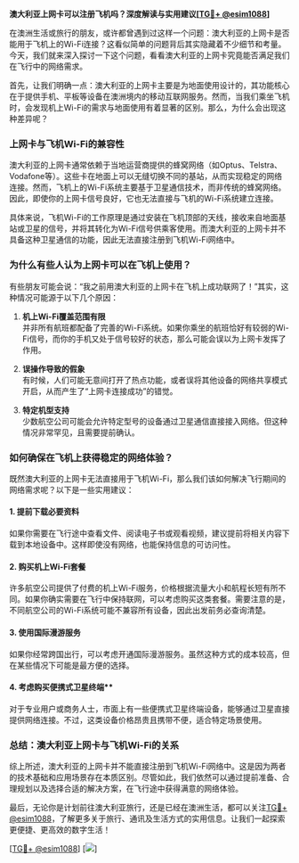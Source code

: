 **澳大利亚上网卡可以注册飞机吗？深度解读与实用建议[[TG💪+ @esim1088](https://t.me/s/esim1088)]**

在澳洲生活或旅行的朋友，或许都曾遇到过这样一个问题：澳大利亚的上网卡是否能用于飞机上的Wi-Fi连接？这看似简单的问题背后其实隐藏着不少细节和考量。今天，我们就来深入探讨一下这个问题，看看澳大利亚的上网卡究竟能否满足我们在飞行中的网络需求。

首先，让我们明确一点：澳大利亚的上网卡主要是为地面使用设计的，其功能核心在于提供手机、平板等设备在澳洲境内的移动互联网服务。然而，当我们乘坐飞机时，会发现机上Wi-Fi的需求与地面使用有着显著的区别。那么，为什么会出现这种差异呢？

### 上网卡与飞机Wi-Fi的兼容性

澳大利亚的上网卡通常依赖于当地运营商提供的蜂窝网络（如Optus、Telstra、Vodafone等）。这些卡在地面上可以无缝切换不同的基站，从而实现稳定的网络连接。然而，飞机上的Wi-Fi系统主要基于卫星通信技术，而非传统的蜂窝网络。因此，即使你的上网卡信号良好，它也无法直接与飞机的Wi-Fi系统建立连接。

具体来说，飞机Wi-Fi的工作原理是通过安装在飞机顶部的天线，接收来自地面基站或卫星的信号，并将其转化为Wi-Fi信号供乘客使用。而澳大利亚的上网卡并不具备这种卫星通信的功能，因此无法直接注册到飞机Wi-Fi网络中。

### 为什么有些人认为上网卡可以在飞机上使用？

有些朋友可能会说：“我之前用澳大利亚的上网卡在飞机上成功联网了！”其实，这种情况可能源于以下几个原因：

1. **机上Wi-Fi覆盖范围有限**  
   并非所有航班都配备了完善的Wi-Fi系统。如果你乘坐的航班恰好有较弱的Wi-Fi信号，而你的手机又处于信号较好的状态，那么可能会误以为上网卡发挥了作用。

2. **误操作导致的假象**  
   有时候，人们可能无意间打开了热点功能，或者误将其他设备的网络共享模式开启，从而产生了“上网卡连接成功”的错觉。

3. **特定机型支持**  
   少数航空公司可能会允许特定型号的设备通过卫星通信直接接入网络。但这种情况非常罕见，且需要提前确认。

### 如何确保在飞机上获得稳定的网络体验？

既然澳大利亚的上网卡无法直接用于飞机Wi-Fi，那么我们该如何解决飞行期间的网络需求呢？以下是一些实用建议：

#### 1. 提前下载必要资料
如果你需要在飞行途中查看文件、阅读电子书或观看视频，建议提前将相关内容下载到本地设备中。这样即使没有网络，也能保持信息的可访问性。

#### 2. 购买机上Wi-Fi套餐
许多航空公司提供了付费的机上Wi-Fi服务，价格根据流量大小和航程长短有所不同。如果你确实需要在飞行中保持联网，可以考虑购买这类套餐。需要注意的是，不同航空公司的Wi-Fi系统可能不兼容所有设备，因此出发前务必查询清楚。

#### 3. 使用国际漫游服务
如果你经常跨国出行，可以考虑开通国际漫游服务。虽然这种方式的成本较高，但在某些情况下可能是最方便的选择。

#### 4. 考虑购买便携式卫星终端**
对于专业用户或商务人士，市面上有一些便携式卫星终端设备，能够通过卫星直接提供网络连接。不过，这类设备价格昂贵且携带不便，适合特定场景使用。

### 总结：澳大利亚上网卡与飞机Wi-Fi的关系

综上所述，澳大利亚的上网卡并不能直接注册到飞机Wi-Fi网络中。这是因为两者的技术基础和应用场景存在本质区别。尽管如此，我们依然可以通过提前准备、合理规划以及选择合适的解决方案，在飞行途中获得满意的网络体验。

最后，无论你是计划前往澳大利亚旅行，还是已经在澳洲生活，都可以关注[TG💪+ @esim1088](https://t.me/s/esim1088)，了解更多关于旅行、通讯及生活方式的实用信息。让我们一起探索更便捷、更高效的数字生活！

[[TG💪+ @esim1088](https://t.me/s/esim1088)] [![](https://i.postimg.cc/4NQfJmqS/Snipaste-2025-05-13-00-14-12.png)]